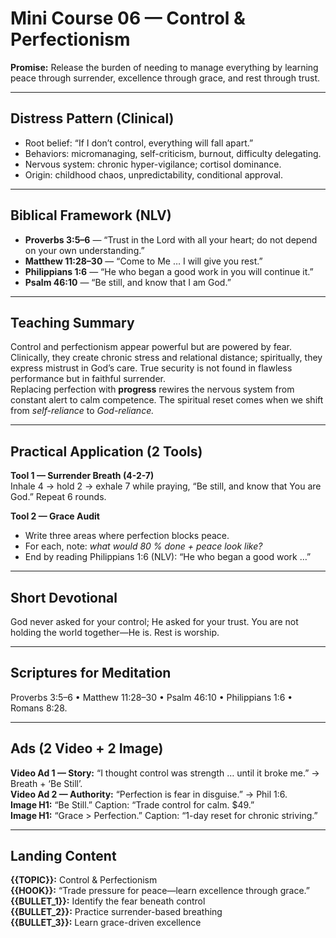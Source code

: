 # Mini Course 06 — Control & Perfectionism
**Promise:** Release the burden of needing to manage everything by learning peace through surrender, excellence through grace, and rest through trust.

---

## Distress Pattern (Clinical)
- Root belief: “If I don’t control, everything will fall apart.”
- Behaviors: micromanaging, self-criticism, burnout, difficulty delegating.
- Nervous system: chronic hyper-vigilance; cortisol dominance.
- Origin: childhood chaos, unpredictability, conditional approval.

---

## Biblical Framework (NLV)
- **Proverbs 3:5–6** — “Trust in the Lord with all your heart; do not depend on your own understanding.”
- **Matthew 11:28–30** — “Come to Me … I will give you rest.”
- **Philippians 1:6** — “He who began a good work in you will continue it.”
- **Psalm 46:10** — “Be still, and know that I am God.”

---

## Teaching Summary
Control and perfectionism appear powerful but are powered by fear. Clinically, they create chronic stress and relational distance; spiritually, they express mistrust in God’s care. True security is not found in flawless performance but in faithful surrender.  
Replacing perfection with **progress** rewires the nervous system from constant alert to calm competence. The spiritual reset comes when we shift from *self-reliance* to *God-reliance.*

---

## Practical Application (2 Tools)
**Tool 1 — Surrender Breath (4-2-7)**  
Inhale 4 → hold 2 → exhale 7 while praying, “Be still, and know that You are God.” Repeat 6 rounds.

**Tool 2 — Grace Audit**
- Write three areas where perfection blocks peace.  
- For each, note: *what would 80 % done + peace look like?*  
- End by reading Philippians 1:6 (NLV): “He who began a good work …”  

---

## Short Devotional
God never asked for your control; He asked for your trust.  You are not holding the world together—He is.  Rest is worship.

---

## Scriptures for Meditation
Proverbs 3:5–6 • Matthew 11:28–30 • Psalm 46:10 • Philippians 1:6 • Romans 8:28.

---

## Ads (2 Video + 2 Image)
**Video Ad 1 — Story:** “I thought control was strength … until it broke me.” → Breath + ‘Be Still’.  
**Video Ad 2 — Authority:** “Perfection is fear in disguise.” → Phil 1:6.  
**Image H1:** “Be Still.” Caption: “Trade control for calm. $49.”  
**Image H1:** “Grace > Perfection.” Caption: “1-day reset for chronic striving.”

---

## Landing Content
**{{TOPIC}}:** Control & Perfectionism  
**{{HOOK}}:** “Trade pressure for peace—learn excellence through grace.”  
**{{BULLET_1}}:** Identify the fear beneath control  
**{{BULLET_2}}:** Practice surrender-based breathing  
**{{BULLET_3}}:** Learn grace-driven excellence  

